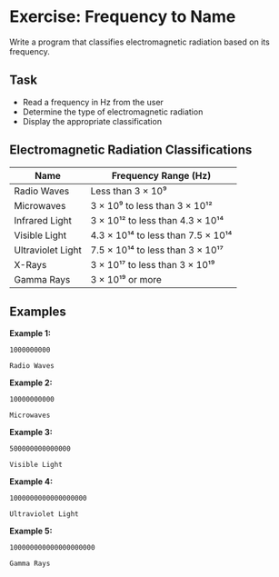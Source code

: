 # Exercise: Frequency to Name

Write a program that classifies electromagnetic radiation based on its frequency.

## Task
- Read a frequency in Hz from the user
- Determine the type of electromagnetic radiation
- Display the appropriate classification

## Electromagnetic Radiation Classifications
| Name | Frequency Range (Hz) |
|------|---------------------|
| Radio Waves | Less than 3 × 10⁹ |
| Microwaves | 3 × 10⁹ to less than 3 × 10¹² |
| Infrared Light | 3 × 10¹² to less than 4.3 × 10¹⁴ |
| Visible Light | 4.3 × 10¹⁴ to less than 7.5 × 10¹⁴ |
| Ultraviolet Light | 7.5 × 10¹⁴ to less than 3 × 10¹⁷ |
| X-Rays | 3 × 10¹⁷ to less than 3 × 10¹⁹ |
| Gamma Rays | 3 × 10¹⁹ or more |

## Examples
**Example 1:**
```
1000000000
```
```
Radio Waves
```

**Example 2:**
```
10000000000
```
```
Microwaves
```

**Example 3:**
```
500000000000000
```
```
Visible Light
```

**Example 4:**
```
1000000000000000000
```
```
Ultraviolet Light
```

**Example 5:**
```
100000000000000000000
```
```
Gamma Rays
```

